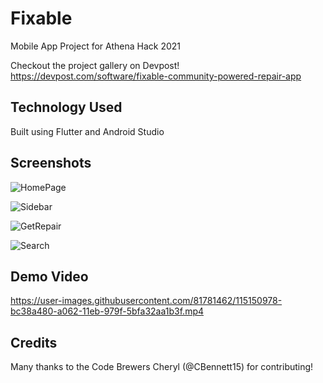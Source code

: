 # Fixable

Mobile App Project for Athena Hack 2021

Checkout the project gallery on Devpost! https://devpost.com/software/fixable-community-powered-repair-app


## Technology Used

Built using Flutter and Android Studio


## Screenshots

![HomePage](https://user-images.githubusercontent.com/81781462/115150586-ef7a3400-a060-11eb-8b89-48ffe6c7d62c.png)

![Sidebar](https://user-images.githubusercontent.com/81781462/115150588-f012ca80-a060-11eb-9d21-bc45f505c05e.png)

![GetRepair](https://user-images.githubusercontent.com/81781462/115150515-a88c3e80-a060-11eb-9301-2e07b2fbe44c.png)

![Search](https://user-images.githubusercontent.com/81781462/115150587-f012ca80-a060-11eb-896b-6af2dd1dcb3c.png)


## Demo Video

https://user-images.githubusercontent.com/81781462/115150978-bc38a480-a062-11eb-979f-5bfa32aa1b3f.mp4


## Credits
Many thanks to the Code Brewers Cheryl (@CBennett15) for contributing!
